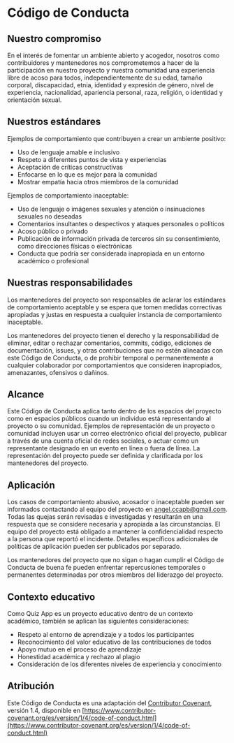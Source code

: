 # Código de Conducta

## Nuestro compromiso

En el interés de fomentar un ambiente abierto y acogedor, nosotros como contribuidores y mantenedores nos comprometemos a hacer de la participación en nuestro proyecto y nuestra comunidad una experiencia libre de acoso para todos, independientemente de su edad, tamaño corporal, discapacidad, etnia, identidad y expresión de género, nivel de experiencia, nacionalidad, apariencia personal, raza, religión, o identidad y orientación sexual.

## Nuestros estándares

Ejemplos de comportamiento que contribuyen a crear un ambiente positivo:

- Uso de lenguaje amable e inclusivo
- Respeto a diferentes puntos de vista y experiencias
- Aceptación de críticas constructivas
- Enfocarse en lo que es mejor para la comunidad
- Mostrar empatía hacia otros miembros de la comunidad

Ejemplos de comportamiento inaceptable:

- Uso de lenguaje o imágenes sexuales y atención o insinuaciones sexuales no deseadas
- Comentarios insultantes o despectivos y ataques personales o políticos
- Acoso público o privado
- Publicación de información privada de terceros sin su consentimiento, como direcciones físicas o electrónicas
- Conducta que podría ser considerada inapropiada en un entorno académico o profesional

## Nuestras responsabilidades

Los mantenedores del proyecto son responsables de aclarar los estándares de comportamiento aceptable y se espera que tomen medidas correctivas apropiadas y justas en respuesta a cualquier instancia de comportamiento inaceptable.

Los mantenedores del proyecto tienen el derecho y la responsabilidad de eliminar, editar o rechazar comentarios, commits, código, ediciones de documentación, issues, y otras contribuciones que no estén alineadas con este Código de Conducta, o de prohibir temporal o permanentemente a cualquier colaborador por comportamientos que consideren inapropiados, amenazantes, ofensivos o dañinos.

## Alcance

Este Código de Conducta aplica tanto dentro de los espacios del proyecto como en espacios públicos cuando un individuo está representando al proyecto o su comunidad. Ejemplos de representación de un proyecto o comunidad incluyen usar un correo electrónico oficial del proyecto, publicar a través de una cuenta oficial de redes sociales, o actuar como un representante designado en un evento en línea o fuera de línea. La representación del proyecto puede ser definida y clarificada por los mantenedores del proyecto.

## Aplicación

Los casos de comportamiento abusivo, acosador o inaceptable pueden ser informados contactando al equipo del proyecto en [angel.ccapb@gmail.com](mailto:angel.ccapb@gmail.com). Todas las quejas serán revisadas e investigadas y resultarán en una respuesta que se considere necesaria y apropiada a las circunstancias. El equipo del proyecto está obligado a mantener la confidencialidad respecto a la persona que reportó el incidente. Detalles específicos adicionales de políticas de aplicación pueden ser publicados por separado.

Los mantenedores del proyecto que no sigan o hagan cumplir el Código de Conducta de buena fe pueden enfrentar repercusiones temporales o permanentes determinadas por otros miembros del liderazgo del proyecto.

## Contexto educativo

Como Quiz App es un proyecto educativo dentro de un contexto académico, también se aplican las siguientes consideraciones:

- Respeto al entorno de aprendizaje y a todos los participantes
- Reconocimiento del valor educativo de las contribuciones de todos
- Apoyo mutuo en el proceso de aprendizaje
- Honestidad académica y rechazo al plagio
- Consideración de los diferentes niveles de experiencia y conocimiento

## Atribución

Este Código de Conducta es una adaptación del [Contributor Covenant](https://www.contributor-covenant.org), versión 1.4, disponible en [https://www.contributor-covenant.org/es/version/1/4/code-of-conduct.html](https://www.contributor-covenant.org/es/version/1/4/code-of-conduct.html)
